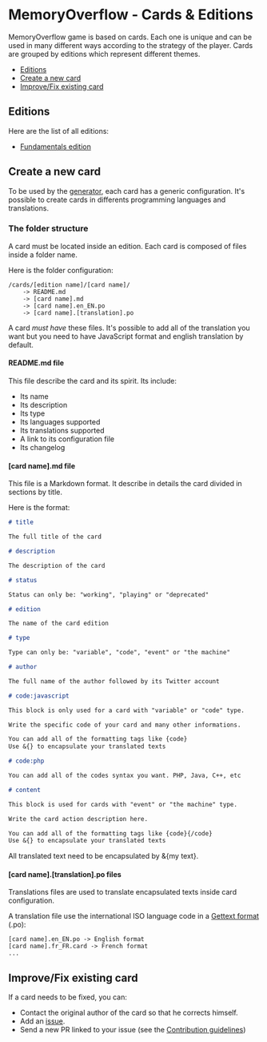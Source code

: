 # MemoryOverflow - Cards & Editions

MemoryOverflow game is based on cards. Each one is unique and can be used in many different ways according to the strategy of the player.
Cards are grouped by editions which represent different themes.

 - [Editions](#editions)
 - [Create a new card](#create)
 - [Improve/Fix existing card](#fix)

## <a name="editions"></a> Editions

Here are the list of all editions:
* [Fundamentals edition](fundamentals/)

## <a name="create"></a> Create a new card

To be used by the [generator](../generator/), each card has a generic configuration.
It's possible to create cards in differents programming languages and translations.

### The folder structure

A card must be located inside an edition. Each card is composed of files inside a folder name.

Here is the folder configuration:
```
/cards/[edition name]/[card name]/
    -> README.md
    -> [card name].md
    -> [card name].en_EN.po
    -> [card name].[translation].po
```

A card *must have* these files. It's possible to add all of the translation you want but you need to have JavaScript format and english translation by default.

#### README.md file

This file describe the card and its spirit.
Its include:
* Its name
* Its description
* Its type
* Its languages supported
* Its translations supported
* A link to its configuration file
* Its changelog

#### [card name].md file

This file is a Markdown format. It describe in details the card divided in sections by title.

Here is the format:
```markdown
# title

The full title of the card

# description

The description of the card

# status

Status can only be: "working", "playing" or "deprecated"

# edition

The name of the card edition

# type

Type can only be: "variable", "code", "event" or "the machine"

# author

The full name of the author followed by its Twitter account

# code:javascript

This block is only used for a card with "variable" or "code" type.

Write the specific code of your card and many other informations.

You can add all of the formatting tags like {code}
Use &{} to encapsulate your translated texts

# code:php

You can add all of the codes syntax you want. PHP, Java, C++, etc

# content

This block is used for cards with "event" or "the machine" type.

Write the card action description here.

You can add all of the formatting tags like {code}{/code}
Use &{} to encapsulate your translated texts

```

All translated text need to be encapsulated by &{my text}.

#### [card name].[translation].po files

Translations files are used to translate encapsulated texts inside card configuration.

A translation file use the international ISO language code in a [Gettext format](http://www.gnu.org/software/gettext) (.po):
```
[card name].en_EN.po -> English format
[card name].fr_FR.card -> French format
...
```

## <a name="fix"></a> Improve/Fix existing card

If a card needs to be fixed, you can:
* Contact the original author of the card so that he corrects himself.
* Add an [issue](https://github.com/CodeCorico/MemoryOverflow/issues).
* Send a new PR linked to your issue (see the [Contribution guidelines](./CONTRIBUTING.md))